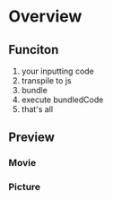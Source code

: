 # Overview

## Funciton

1. your inputting code
2. transpile to js
3. bundle
4. execute bundledCode
5. that's all

## Preview

### Movie

### Picture

